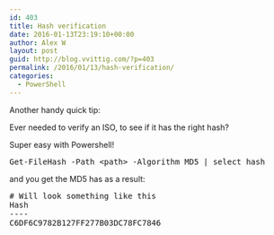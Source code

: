 ```yaml
---
id: 403
title: Hash verification 
date: 2016-01-13T23:19:10+00:00
author: Alex W
layout: post
guid: http://blog.vvittig.com/?p=403
permalink: /2016/01/13/hash-verification/
categories:
  - PowerShell
---
```

Another handy quick tip:
  
Ever needed to verify an ISO, to see if it has the right hash?
  
Super easy with Powershell!

<pre class="lang:ps decode:true">Get-FileHash -Path &lt;path&gt; -Algorithm MD5 | select hash</pre>

and you get the MD5 has as a result:

<pre class="lang:ps decode:true "># Will look something like this
Hash
----
C6DF6C9782B127FF277B03DC78FC7846</pre>

&nbsp;
